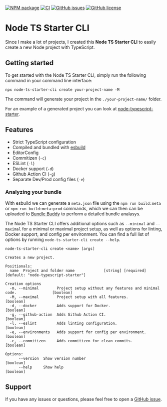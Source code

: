 [![NPM package](https://img.shields.io/npm/v/node-ts-starter-cli.svg)](https://www.npmjs.com/package/node-ts-starter-cli)
[![CI](https://github.com/FreekMencke/node-ts-starter-cli/actions/workflows/main.yml/badge.svg?branch=master)](https://github.com/FreekMencke/node-ts-starter-cli/actions/workflows/main.yml)
[![GitHub issues](https://img.shields.io/github/issues/FreekMencke/node-ts-starter-cli.svg)](https://github.com/FreekMencke/node-ts-starter-cli/issues)
[![GitHub license](https://img.shields.io/github/license/FreekMencke/node-ts-starter-cli.svg)](https://github.com/FreekMencke/node-ts-starter-cli/blob/master/LICENSE)

# Node TS Starter CLI

Since I make a lot of projects, I created this **Node TS Starter CLI** to easily create a new Node project with
TypeScript.

## Getting started

To get started with the Node TS Starter CLI, simply run the following command in your command line interface:

```
npx node-ts-starter-cli create your-project-name -M
```

The command will generate your project in the `./your-project-name/` folder.

For an example of a generated project you can look at
[node-typescript-starter](https://github.com/FreekMencke/node-typescript-starter).

## Features

- Strict TypeScript configuration
- Compiled and bundled with [esbuild](https://esbuild.github.io/)
- EditorConfig
- Commitizen (`-c`)
- ESLint (`-l`)
- Docker support (`-d`)
- Github Action CI (`-g`)
- Separate Dev/Prod config files (`-e`)

### Analyzing your bundle

With esbuild we can generate a `meta.json` file using the `npm run build:meta` or `npm run build:meta:prod` commands,
which we can then can be uploaded to [Bundle Buddy](https://bundle-buddy.com/esbuild) to perform a detailed bundle
analasys.

The Node TS Starter CLI offers additional options such as `--minimal` and `--maximal` for a minimal or maximal project
setup, as well as options for linting, Docker support, and config per environment. You can find a full list of options
by running `node-ts-starter-cli create --help`.

```
node-ts-starter-cli create <name> [args]

Creates a new project.

Positionals:
  name  Project and folder name             [string] [required] [default: "node-typescript-starter"]

Creation options
  -m, --minimal        Project setup without any features and minimal code.                [boolean]
  -M, --maximal        Project setup with all features.                                    [boolean]
  -d, --docker         Adds support for Docker.                                            [boolean]
  -g, --github-action  Adds Github Action CI.                                              [boolean]
  -l, --eslint         Adds linting configuration.                                         [boolean]
  -e, --environments   Adds support for config per environment.                            [boolean]
  -c, --commitizen     Adds commitizen for clean commits.                                  [boolean]

Options:
      --version  Show version number                                                       [boolean]
      --help     Show help                                                                 [boolean]
```

## Support

If you have any issues or questions, please feel free to open a
[GitHub issue](https://github.com/FreekMencke/node-ts-starter-cli/issues).
